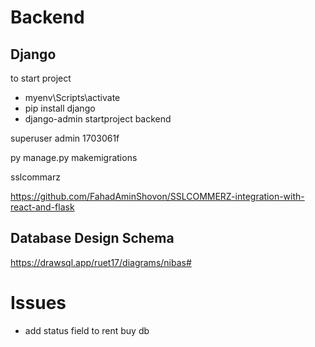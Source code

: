 # Backend

## Django

to start project

-   myenv\Scripts\activate
-   pip install django
-   django-admin startproject backend

superuser
admin
1703061f

py manage.py makemigrations

sslcommarz

https://github.com/FahadAminShovon/SSLCOMMERZ-integration-with-react-and-flask

## Database Design Schema

https://drawsql.app/ruet17/diagrams/nibas#

# Issues

-   add status field to rent buy db
